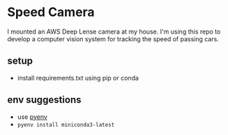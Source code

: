 # Speed Camera

I mounted an AWS Deep Lense camera at my house. I'm using this repo to develop a computer vision system for tracking the speed of passing cars.

## setup
 * install requirements.txt using pip or conda

## env suggestions
 * use [pyenv](https://github.com/pyenv/pyenv)
 * `pyenv install miniconda3-latest`
